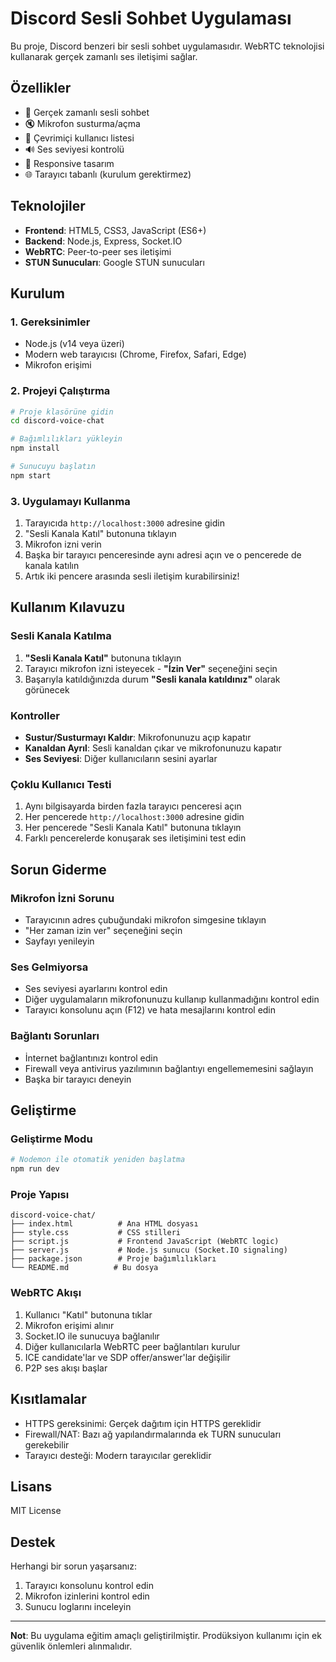 # Discord Sesli Sohbet Uygulaması

Bu proje, Discord benzeri bir sesli sohbet uygulamasıdır. WebRTC teknolojisi kullanarak gerçek zamanlı ses iletişimi sağlar.

## Özellikler

- 🎤 Gerçek zamanlı sesli sohbet
- 🔇 Mikrofon susturma/açma
- 👥 Çevrimiçi kullanıcı listesi
- 🔊 Ses seviyesi kontrolü
- 📱 Responsive tasarım
- 🌐 Tarayıcı tabanlı (kurulum gerektirmez)

## Teknolojiler

- **Frontend**: HTML5, CSS3, JavaScript (ES6+)
- **Backend**: Node.js, Express, Socket.IO
- **WebRTC**: Peer-to-peer ses iletişimi
- **STUN Sunucuları**: Google STUN sunucuları

## Kurulum

### 1. Gereksinimler
- Node.js (v14 veya üzeri)
- Modern web tarayıcısı (Chrome, Firefox, Safari, Edge)
- Mikrofon erişimi

### 2. Projeyi Çalıştırma

```bash
# Proje klasörüne gidin
cd discord-voice-chat

# Bağımlılıkları yükleyin
npm install

# Sunucuyu başlatın
npm start
```

### 3. Uygulamayı Kullanma

1. Tarayıcıda `http://localhost:3000` adresine gidin
2. "Sesli Kanala Katıl" butonuna tıklayın
3. Mikrofon izni verin
4. Başka bir tarayıcı penceresinde aynı adresi açın ve o pencerede de kanala katılın
5. Artık iki pencere arasında sesli iletişim kurabilirsiniz!

## Kullanım Kılavuzu

### Sesli Kanala Katılma
1. **"Sesli Kanala Katıl"** butonuna tıklayın
2. Tarayıcı mikrofon izni isteyecek - **"İzin Ver"** seçeneğini seçin
3. Başarıyla katıldığınızda durum **"Sesli kanala katıldınız"** olarak görünecek

### Kontroller
- **Sustur/Susturmayı Kaldır**: Mikrofonunuzu açıp kapatır
- **Kanaldan Ayrıl**: Sesli kanaldan çıkar ve mikrofonunuzu kapatır
- **Ses Seviyesi**: Diğer kullanıcıların sesini ayarlar

### Çoklu Kullanıcı Testi
1. Aynı bilgisayarda birden fazla tarayıcı penceresi açın
2. Her pencerede `http://localhost:3000` adresine gidin
3. Her pencerede "Sesli Kanala Katıl" butonuna tıklayın
4. Farklı pencerelerde konuşarak ses iletişimini test edin

## Sorun Giderme

### Mikrofon İzni Sorunu
- Tarayıcının adres çubuğundaki mikrofon simgesine tıklayın
- "Her zaman izin ver" seçeneğini seçin
- Sayfayı yenileyin

### Ses Gelmiyorsa
- Ses seviyesi ayarlarını kontrol edin
- Diğer uygulamaların mikrofonunuzu kullanıp kullanmadığını kontrol edin
- Tarayıcı konsolunu açın (F12) ve hata mesajlarını kontrol edin

### Bağlantı Sorunları
- İnternet bağlantınızı kontrol edin
- Firewall veya antivirus yazılımının bağlantıyı engellememesini sağlayın
- Başka bir tarayıcı deneyin

## Geliştirme

### Geliştirme Modu
```bash
# Nodemon ile otomatik yeniden başlatma
npm run dev
```

### Proje Yapısı
```
discord-voice-chat/
├── index.html          # Ana HTML dosyası
├── style.css           # CSS stilleri
├── script.js           # Frontend JavaScript (WebRTC logic)
├── server.js           # Node.js sunucu (Socket.IO signaling)
├── package.json        # Proje bağımlılıkları
└── README.md          # Bu dosya
```

### WebRTC Akışı
1. Kullanıcı "Katıl" butonuna tıklar
2. Mikrofon erişimi alınır
3. Socket.IO ile sunucuya bağlanılır
4. Diğer kullanıcılarla WebRTC peer bağlantıları kurulur
5. ICE candidate'lar ve SDP offer/answer'lar değişilir
6. P2P ses akışı başlar

## Kısıtlamalar

- HTTPS gereksinimi: Gerçek dağıtım için HTTPS gereklidir
- Firewall/NAT: Bazı ağ yapılandırmalarında ek TURN sunucuları gerekebilir
- Tarayıcı desteği: Modern tarayıcılar gereklidir

## Lisans

MIT License

## Destek

Herhangi bir sorun yaşarsanız:
1. Tarayıcı konsolunu kontrol edin
2. Mikrofon izinlerini kontrol edin  
3. Sunucu loglarını inceleyin

---

**Not**: Bu uygulama eğitim amaçlı geliştirilmiştir. Prodüksiyon kullanımı için ek güvenlik önlemleri alınmalıdır.
